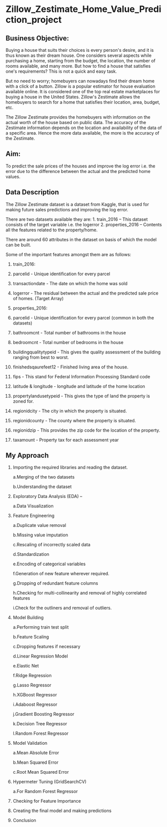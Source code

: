 # Zillow_Zestimate_Home_Value_Prediction_project

## Business Objective:

Buying a house that suits their choices is every person's desire, and it is thus known as their dream house. One considers several aspects while purchasing a home, starting from the budget, the location, the number of rooms available, and many more. But how to find a house that satisfies one's requirements?  This is not a quick and easy task.

But no need to worry; homebuyers can nowadays find their dream home with a click of a button. Zillow is a popular estimator for house evaluation available online. It is considered one of the top real estate marketplaces for buying a house in the United States. Zillow's Zestimate allows the homebuyers to search for a home that satisfies their location, area, budget, etc.

The Zillow Zestimate provides the homebuyers with information on the actual worth of the house based on public data. The accuracy of the Zestimate information depends on the location and availability of the data of a specific area. Hence the more data available, the more is the accuracy of the Zestimate.       


## Aim:

To predict the sale prices of the houses and improve the log error i.e. the error due to the difference between the actual and the predicted home values.

## Data Description
The Zillow Zestimate dataset is a dataset from Kaggle, that is used for making future sales predictions and improving the log error.

There are two datasets available they are:
	1. train_2016 – This dataset consists of the target variable i.e. the logerror
	2. properties_2016 – Contents all the features related to the property/home.
	
There are around 60 attributes in the dataset on basis of which the model can be built.

Some of the important features amongst them are as follows:
	
1. train_2016:
  1. parcelid - Unique identification for every parcel
  2. transactiondate - The date on which the home was sold
  3. logerror - The residual between the actual and the predicted sale price of homes. (Target Array)

2. properties_2016:
  1. parcelid - Unique identification for every parcel (common in both the datasets)
  2. bathroomcnt - Total number of bathrooms in the house
  3. bedroomcnt - Total number of bedrooms in the house
  4. buildingqualitytypeid - This gives the quality assessment of the building ranging from best to worst.
  5. finishedsqaurefeet12 - Finished living area of the house.
  6. fips - This stand for Federal Information Processing Standard code
  7. latitude & longitude - longitude and latitude of the home location
  8. propertylandusetypeid - This gives the type of land the property is zoned for.
  9. regionidcity - The city in which the property is situated.
  10. regionidcounty - The county where the property is situated.
  11. regionidzip - This provides the zip code for the location of the property.
  12. taxamount - Property tax for each assessment year

## My Approach

1. Importing the required libraries and reading the dataset.

	a.Merging of the two datasets
	
	b.Understanding the dataset
	
2. Exploratory Data Analysis (EDA) –

	a.Data Visualization
	
3. Feature Engineering

	a.Duplicate value removal
	
	b.Missing value imputation
	
	c.Rescaling of incorrectly scaled data
	
	d.Standardization
	
	e.Encoding of categorical variables
	
	f.Generation of new feature wherever required.
	
	g.Dropping of redundant feature columns
	
	h.Checking for multi-collinearity and removal of highly correlated features
	
	i.Check for the outliners and removal of outliers.
	
4. Model Building

	a.Performing train test split
	
	b.Feature Scaling
	
	c.Dropping features if necessary
	
	d.Linear Regression Model
	
	e.Elastic Net
	
	f.Ridge Regression
	
	g.Lasso Regressor
	
	h.XGBoost Regressor
	
	i.Adaboost Regressor
	
	j.Gradient Boosting Regressor
	
	k.Decision Tree Regressor
	
	l.Random Forest Regressor
	
5. Model Validation

	a.Mean Absolute Error
	
	b.Mean Squared Error
	
	c.Root Mean Squared Error
	
6. Hypermeter Tuning (GridSearchCV)

	a.For Random Forest Regressor
	
7. Checking for Feature Importance

8. Creating the final model and making predictions

9. Conclusion



